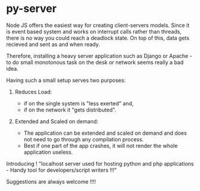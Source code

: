 # py-server
Node JS offers the easiest way for creating client-servers models. Since it is event based system and works on interrupt calls rather than threads, there is no way you could reach a deadlock state. On top of this, data gets recieved and sent as and when ready.

Therefore, installing a heavy server application such as Django or Apache - to do small monotonous task on the desk or network seems really a bad idea.

Having such a small setup serves two purposes:

1. Reduces Load:
    - if on the single system is "less exerted" and,
    - if on the network it "gets distributed".

2. Extended and Scaled on demand:
    - The application can be extended and scaled on demand and does not need to go through any compilation process. 
    - Best if one part of the app crashes, it will not render the whole application useless.

Introducing ! "localhost server used for hosting python and php applications - Handy tool for developers/script writers !!!"

Suggestions are always welcome !!!!



